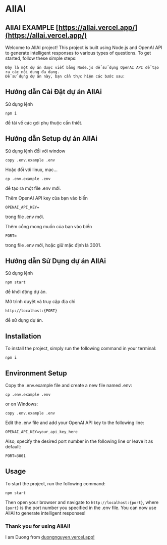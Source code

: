 # AllAI

## AllAI EXAMPLE [https://allai.vercel.app/](https://allai.vercel.app/)

Welcome to AllAI project! This project is built using Node.js and OpenAI API to generate intelligent responses to various types of questions. To get started, follow these simple steps:

    Đây là một dự án được viết bằng Node.js để sử dụng OpenAI API để tạo ra các nội dung đa dạng.
    Để sử dụng dự án này, bạn cần thực hiện các bước sau:

## Hướng dẫn Cài Đặt dự án AllAi

Sử dụng lệnh

    npm i

để tải về các gói phụ thuộc cần thiết.

## Hướng dẫn Setup dự án AllAi

Sử dụng lệnh đối với window

    copy .env.example .env

Hoặc đối với linux, mac...

    cp .env.example .env

để tạo ra một file .env mới.

Thêm OpenAI API key của bạn vào biến

    OPENAI_API_KEY=

trong file .env mới.

Thêm cổng mong muốn của bạn vào biến

    PORT=

trong file .env mới, hoặc giữ mặc định là 3001.

## Hướng dẫn Sử Dụng dự án AllAi

Sử dụng lệnh

    npm start

để khởi động dự án.

Mở trình duyệt và truy cập địa chỉ

    http://localhost:{PORT}

để sử dụng dự án.


## Installation

To install the project, simply run the following command in your terminal:

    npm i

## Environment Setup

Copy the .env.example file and create a new file named .env:

    cp .env.example .env

or on Windows:

    copy .env.example .env

Edit the .env file and add your OpenAI API key to the following line:

    OPENAI_API_KEY=your_api_key_here

Also, specify the desired port number in the following line or leave it as default:

    PORT=3001

## Usage

To start the project, run the following command:

    npm start

Then open your browser and navigate to `http://localhost:{port}`, where `{port}` is the port number you specified in the .env file. You can now use AllAI to generate intelligent responses!
### Thank you for using AllAI!
I am Duong from [duongnguyen.vercel.app!](https://duongnguyen.vercel.app/)